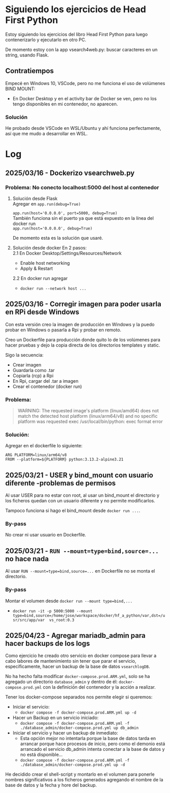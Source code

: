 # Siguiendo los ejercicios de Head First Python

Estoy siguiendo los ejercicios del libro Head First Python para luego contenerizarlo y ejecutarlo en otro PC. 

De momento estoy con la app vsearch4web.py: buscar caracteres en un string, usando Flask.

## Contratiempos
Empecé en Windows 10, VSCode, pero no me funciona el uso de volúmenes BIND MOUNT: 
  - En Docker Desktop y en el activity bar de Docker se ven, pero no los tengo disponibles en mi contenedor, no aparecen.

### Solución
He probado desde VSCode en WSL/Ubuntu y ahí funciona perfectamente, así que me mudo a desarrollar en WSL.


# Log
## 2025/03/16 - Dockerizo vsearchweb.py
### Problema: No conecto localhost:5000 del host al contenedor
1. Solución desde Flask  
Agregar en `app.run(debug=True)`  

   `app.run(host='0.0.0.0', port=5000, debug=True)`  
También funciona sin el puerto ya que está expuesto en la línea del docker run  
  `app.run(host='0.0.0.0', debug=True)`  
  
    De momento esta es la solución que usaré.  

2. Solución desde docker
En 2 pasos:  
  2.1 En Docker Desktop/Settings/Resources/Network  
    - Enable host networking  
    - Apply & Restart  
    
    2.2 En docker run agregar  
    - `docker run --network host ...`  

## 2025/03/16 - Corregir imagen para poder usarla en RPi desde Windows

Con esta versión creo la imagen de producción en Windows y la puedo probar en Windows o pasarla a Rpi y probar en remoto.   

Creo un Dockerfile para producción donde quito lo de los volúmenes para hacer pruebas y dejo la copia directa de los directorios templates y static.  

Sigo la secuencia:  
- Crear imagen  
- Guardarla como .tar  
- Copiarla (rcp) a Rpi  
- En Rpi, cargar  del .tar a imagen  
- Crear el contenedor (docker run)  

### Problema:  
> WARNING: The requested image's platform (linux/amd64) does not match the detected host platform (linux/arm64/v8) and no specific platform was requested exec /usr/local/bin/python: exec format error
### Solución:  
Agregar en el dockerfile lo siguiente:  
```
ARG PLATFORM=linux/arm64/v8
FROM --platform=${PLATFORM} python:3.13.2-alpine3.21 
```

## 2025/03/21 - USER y bind_mount con usuario diferente -problemas de permisos

Al usar USER para no estar con root, al usar un bind_mount el directorio y los ficheros quedan con un usuario diferente y no permite modificarlos.  

Tampoco funciona si hago el bind_mount desde `docker run ...`.  

### By-pass
No crear ni usar usuario en Dockerfile.

## 2025/03/21 - `RUN --mount=type=bind,source=...` no hace nada

Al usar `RUN --mount=type=bind,source=...` en Dockerfile no se monta el directorio.  

### By-pass
Montar el  volumen desde `docker run --mount type=bind,...`  

- `docker run -it -p 5000:5000 --mount type=bind,source=/home/jose/workspace/docker/hf_a_python/var,dst=/usr/src/app/var 
vs_root:0.3`  

## 2025/04/23 - Agregar mariadb_admin para hacer backups de los logs  

Como ejercicio he creado otro servicio en docker compose para llevar a cabo labores de mantenimiento sin tener que parar el servicio, específicamente, hacer un backup de la base de datos `vsearchlogDB`.  

No ha hecho falta modificar `docker-compose.prod.ARM.yml`, solo se ha agregado un directorio `database_admin` y dentro de él: `docker-compose.prod.yml` con la definición del contenedor y la acción a realizar.

Tener los docker-compose separados nos permite elegir si queremos:  
- Iniciar el servicio:
  - `docker compose -f docker-compose.prod.ARM.yml up -d`
- Hacer un Backup en un servicio iniciado:  
  - `docker compose -f docker-compose.prod.ARM.yml -f ./database_admin/docker-compose.prod.yml up db_admin`  
- Iniciar el servicio y hacer un backup de inmediato:
  - Esta opción mejor no intentarla porque la base de datos tarda en arrancar porque hace procesos de inicio, pero como el demonio está arrancado el servicio db_admin intenta conectar a la base de datos y no está disponible...  
  - `docker compose -f docker-compose.prod.ARM.yml -f ./database_admin/docker-compose.prod.yml up -d`  

He decidido crear el shell-script y montarlo en el volumen para ponerle nombres significativos a los ficheros generados agregando el nombre de la base de datos y la fecha y hore del backup.  